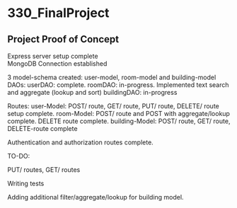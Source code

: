 # 330_FinalProject

## Project Proof of Concept <br>

Express server setup complete <br>
MongoDB Connection established <br>


3 model-schema created: 
user-model, room-model and building-model
DAOs:
userDAO: complete. 
roomDAO: in-progress. Implemented text search and aggregate (lookup and sort)
buildingDAO: in-progress


Routes:
user-Model: POST/ route, GET/ route, PUT/ route, DELETE/ route setup complete.
room-Model: POST/ route and POST with aggregate/lookup complete. DELETE route complete.
building-Model: POST/ route, GET/ route, DELETE-route complete

Authentication and authorization routes complete.

TO-DO:

PUT/ routes, GET/ routes

Writing tests

Adding additional filter/aggregate/lookup for building model.
